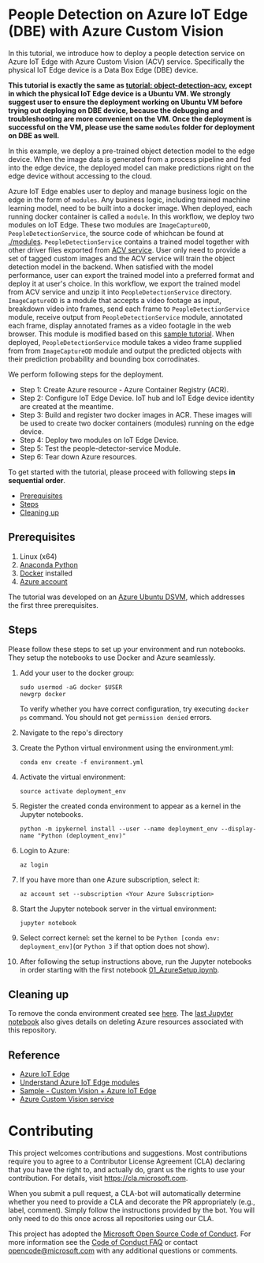 # People Detection on Azure IoT Edge (DBE) with Azure Custom Vision

In this tutorial, we introduce how to deploy a people detection service on Azure IoT Edge with Azure Custom Vision (ACV) service. Specifically the physical IoT Edge device is a Data Box Edge (DBE) device.

**This tutorial is exactly the same as [tutorial: object-detection-acv](../object-detection-acv), except in which the physical IoT Edge device is a Ubuntu VM. We strongly suggest user to ensure the deployment working on Ubuntu VM before trying out deploying on DBE device, because the debugging and troubleshooting are more convenient on the VM. Once the deployment is successful on the VM, please use the same `modules` folder for deployment on DBE as well.**

In this example, we deploy a pre-trained object detection model to the edge device. When the image data is generated from a process pipeline and fed into the edge device, the deployed model can make predictions right on the edge device without accessing to the cloud. 

Azure IoT Edge enables user to deploy and manage business logic on the edge in the form of `modules`. Any business logic, including trained machine learning model, need to be built into a docker image. When deployed, each running docker container is called a `module`. In this workflow, we deploy two modules on IoT Edge. These two modules are `ImageCaptureOD`, `PeopleDetectionService`, the source code of whichcan be found at [./modules](./modules). `PeopleDetectionService` contains a trained model together with other driver files exported from [ACV service](https://docs.microsoft.com/en-us/azure/cognitive-services/custom-vision-service/home). User only need to provide a set of tagged custom images and the ACV service will train the object detection model in the backend. When satisfied with the model performance, user can export the trained model into a preferred format and deploy it at user's choice. In this workflow, we export the trained model from ACV service and unzip it into `PeopleDetectionService` directory. `ImageCaptureOD` is a module that accepts a video footage as input, breakdown video into frames, send each frame to `PeopleDetectionService` module, receive output from `PeopleDetectionService` module, annotated each frame, display annotated frames as a video footagle in the web browser. This module is modified based on this [sample tutorial](https://azure.microsoft.com/en-us/resources/samples/custom-vision-service-iot-edge-raspberry-pi/). When deployed, `PeopleDetectionService` module takes a video frame supplied from from `ImageCaptureOD` module and output the predicted objects with their prediction probability and bounding box corrodinates.


We perform following steps for the deployment.

- Step 1: Create Azure resource - Azure Container Registry (ACR).
- Step 2: Configure IoT Edge Device. IoT hub and IoT Edge device identity are created at the meantime.
- Step 3: Build and register two docker images in ACR. These images will be used to create two docker containers (modules) running on the edge device. 
- Step 4: Deploy two modules on IoT Edge Device.
- Step 5: Test the people-detector-service Module.
- Step 6: Tear down Azure resources.


To get started with the tutorial, please proceed with following steps **in sequential order**.

 * [Prerequisites](#prerequisites)
 * [Steps](#steps)
 * [Cleaning up](#cleanup)

<a id='prerequisites'></a>
## Prerequisites
1. Linux (x64) 
2. [Anaconda Python](https://www.anaconda.com/download)
3. [Docker](https://docs.docker.com/v17.12/install/linux/docker-ee/ubuntu) installed
4. [Azure account](https://azure.microsoft.com)

The tutorial was developed on an [Azure Ubuntu
DSVM](https://docs.microsoft.com/en-us/azure/machine-learning/data-science-virtual-machine/dsvm-ubuntu-intro),
which addresses the first three prerequisites.

<a id='steps'></a>
## Steps
Please follow these steps to set up your environment and run notebooks.  They setup the notebooks to use Docker and Azure seamlessly.

1. Add your user to the docker group: 
   ```
   sudo usermod -aG docker $USER
   newgrp docker
   ```
   To verify whether you have correct configuration, try executing `docker ps` command. You should not get `permission denied` errors.

2. Navigate to the repo's directory

3. Create the Python virtual environment using the environment.yml:
   ```
   conda env create -f environment.yml
   ```
4. Activate the virtual environment:
   ```
   source activate deployment_env
   ```
5. Register the created conda environment to appear as a kernel in the Jupyter notebooks.
   ```
   python -m ipykernel install --user --name deployment_env --display-name "Python (deployment_env)"
   ```
6. Login to Azure:
   ```
   az login
   ```
7. If you have more than one Azure subscription, select it:
   ```
   az account set --subscription <Your Azure Subscription>
   ```
8. Start the Jupyter notebook server in the virtual environment:
   ```
   jupyter notebook
   ```
9. Select correct kernel: set the kernel to be `Python [conda env: deployment_env]`(or `Python 3` if that option does not show).

10. After following the setup instructions above, run the Jupyter notebooks in order starting with the first notebook [01_AzureSetup.ipynb](./01_AzureSetup.ipynb).

<a id='cleanup'></a>
## Cleaning up
To remove the conda environment created see [here](https://conda.io/projects/continuumio-conda/en/latest/commands/remove.html). The [last Jupyter notebook](./06_TearDown.ipynb)  also gives details on deleting Azure resources associated with this repository.


## Reference
- [Azure IoT Edge](https://docs.microsoft.com/en-us/azure/iot-edge/how-iot-edge-works)
- [Understand Azure IoT Edge modules](https://docs.microsoft.com/en-us/azure/iot-edge/iot-edge-modules)
- [Sample - Custom Vision + Azure IoT Edge](https://azure.microsoft.com/en-us/resources/samples/custom-vision-service-iot-edge-raspberry-pi/)
- [Azure Custom Vision service](https://docs.microsoft.com/en-us/azure/cognitive-services/custom-vision-service/home)

# Contributing
This project welcomes contributions and suggestions.  Most contributions require you to agree to a
Contributor License Agreement (CLA) declaring that you have the right to, and actually do, grant us
the rights to use your contribution. For details, visit https://cla.microsoft.com.

When you submit a pull request, a CLA-bot will automatically determine whether you need to provide
a CLA and decorate the PR appropriately (e.g., label, comment). Simply follow the instructions
provided by the bot. You will only need to do this once across all repositories using our CLA.

This project has adopted the [Microsoft Open Source Code of Conduct](https://opensource.microsoft.com/codeofconduct/).
For more information see the [Code of Conduct FAQ](https://opensource.microsoft.com/codeofconduct/faq/) or
contact [opencode@microsoft.com](mailto:opencode@microsoft.com) with any additional questions or comments.

